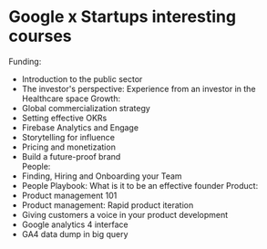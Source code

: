 
# Google x Startups interesting courses

Funding:
- Introduction to the public sector 
- The investor's perspective: Experience from an investor in the Healthcare space 
Growth:
- Global commercialization strategy  
- Setting effective OKRs
- Firebase Analytics and Engage  
- Storytelling for influence  
- Pricing and monetization  
- Build a future-proof brand  
People: 
- Finding, Hiring and Onboarding your Team  
- People Playbook: What is it to be an effective founder 
Product: 
- Product management 101 
- Product management: Rapid product iteration 
- Giving customers a voice in your product development
- Google analytics 4 interface 
- GA4 data dump in big query 